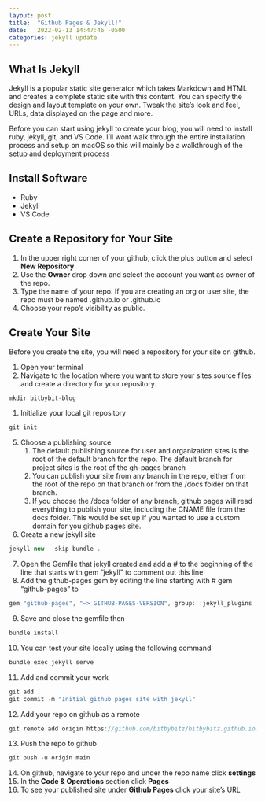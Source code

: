 ```yaml
---
layout: post
title:  "Github Pages & Jekyll!"
date:   2022-02-13 14:47:46 -0500
categories: jekyll update
---
```


## What Is Jekyll

Jekyll is a popular static site generator which takes Markdown and HTML and creates a complete static site with this content. You can specify the design and layout template on your own. Tweak the site’s look and feel, URLs, data displayed on the page and more. 

Before you can start using jekyll to create your blog, you will need to install ruby, jekyll, git, and VS Code. I’ll wont walk  through the entire installation process and setup on macOS so this will mainly be a walkthrough of the setup and deployment process

## Install Software
- Ruby
- Jekyll
- VS Code

## Create a Repository for Your Site

1. In the upper right corner of your github, click the plus button and select **New Repository**
2. Use the **Owner** drop down and select the account you want as owner of the repo.
3. Type the name of your repo. If you are creating an org or user site, the repo must be named <user>.github.io or <org>.github.io
4. Choose your repo’s visibility as public.

## Create Your Site

Before you create the site, you will need a repository for your site on github.

1. Open your terminal
2. Navigate to the location where you want to store your sites source files and create a directory for your repository. 

```jsx
mkdir bitbybit-blog
```

1. Initialize your local git repository

```jsx
git init
```

5. Choose a publishing source
    1. The default publishing source for user and organization sites is the root of the default branch for the repo. The default branch for project sites is the root of the gh-pages branch
    2. You can publish your site from any branch in the repo, either from the root of the repo on that branch or from the /docs folder on that branch.
    3. If you choose the /docs folder of any branch, github pages will read everything to publish your site, including the CNAME file from the docs folder. This would be set up if you wanted to use a custom domain for you github pages site.
6. Create a new jekyll site 

```jsx
jekyll new --skip-bundle .
```

7. Open the Gemfile that jekyll created and add a # to the beginning of the line that starts with gem “jekyll” to comment out this line
8. Add the github-pages gem by editing the line starting with # gem “github-pages” to 

```jsx
gem "github-pages", "~> GITHUB-PAGES-VERSION", group: :jekyll_plugins
```

9. Save and close the gemfile then 

```jsx
bundle install
```

10. You can test your site locally using the following command

```jsx
bundle exec jekyll serve
```

11. Add and commit your work

```jsx
git add .
git commit -m "Initial github pages site with jekyll"
```

12. Add your repo on github as a remote 

```jsx
git remote add origin https://github.com/bitbybitz/bitbybitz.github.io.git
```

13. Push the repo to github

```jsx
git push -u origin main
```

14. On github, navigate to your repo and under the repo name click **settings**
15. In the **Code & Operations** section click **Pages**
16. To see your published site under **Github Pages** click your site’s URL
